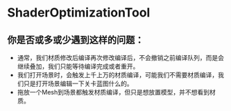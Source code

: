 # ShaderOptimizationTool

## 你是否或多或少遇到这样的问题：

- 通常，我们材质修改后编译再次修改编译后，不会撤销之前编译队列，而是会继续叠加，我们只能等待编译完成或者重开。
- 我们打开场景时，会触发上千上万的材质编译，可能我们不需要材质编译，我们只是打开场景编辑一下关卡蓝图什么的。
- 拖放一个Mesh到场景都触发材质编译，但只是想放置模型，并不想看到材质。